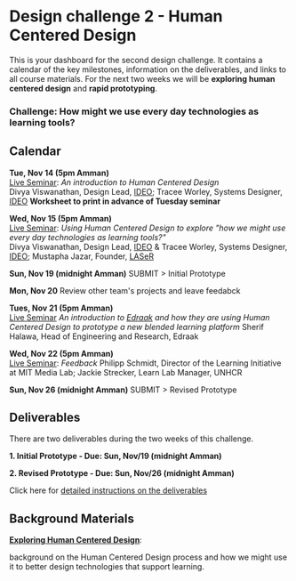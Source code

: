 # Design challenge 2 - Human Centered Design 

This is your dashboard for the second design challenge. It contains a calendar of the key milestones, information on the deliverables, and links to all course materials. For the next two weeks we will be **exploring human centered design** and **rapid prototyping**. 

### Challenge: How might we use every day technologies as learning tools? 

## Calendar

**Tue, Nov 14 (5pm Amman)**  
[Live Seminar](https://unhangout.media.mit.edu/event/rla/): *An introduction to Human Centered Design*  
Divya Viswanathan, Design Lead, [IDEO](https://www.ideo.com/); Tracee Worley, Systems Designer, [IDEO](https://www.ideo.com/)
**Worksheet to print in advance of Tuesday seminar**

**Wed, Nov 15 (5pm Amman)**  
[Live Seminar](https://unhangout.media.mit.edu/event/rla/): *Using Human Centered Design to explore "how we might use every day technologies as learning tools?"*  
Divya Viswanathan, Design Lead, [IDEO](https://www.ideo.com/) & Tracee Worley, Systems Designer, [IDEO](https://www.ideo.com/); Mustapha Jazar, Founder, [LASeR](https://www.ashoka.org/en/fellow/mustapha-jazar)

**Sun, Nov 19 (midnight Amman)**
SUBMIT > Initial Prototype 

**Mon, Nov 20**
Review other team's projects and leave feedabck 

**Tues, Nov 21 (5pm Amman)**  
[Live Seminar](https://unhangout.media.mit.edu/event/rla/) *An introduction to [Edraak](https://www.edraak.org/en/) and how they are using Human Centered Design to prototype a new blended learning platform*
Sherif Halawa, Head of Engineering and Research, Edraak 

**Wed, Nov 22 (5pm Amman)**  
[Live Seminar](https://unhangout.media.mit.edu/event/rla/): *Feedback*
Philipp Schmidt, Director of the Learning Initiative at MIT Media Lab; Jackie Strecker, Learn Lab Manager, UNHCR 

**Sun, Nov 26 (midnight Amman)**
SUBMIT > Revised Prototype 

## Deliverables 

There are two deliverables during the two weeks of this challenge. 

**1. Initial Prototype - Due: Sun, Nov/19 (midnight Amman)**  

**2. Revised Prototype - Due: Sun, Nov/26 (midnight Amman)**  

Click here for [detailed instructions on the deliverables](https://gitlab.refugeelearning.site/rla-staging/course-central-staging/blob/master/challenge2/deliverables.md)

## Background Materials

**[Exploring Human Centered Design](https://gitlab.refugeelearning.site/rla-staging/course-central-staging/blob/master/challenge2/gettingstartedHCD.md)**:

background on the Human Centered Design process and how we might use it to better design technologies that support learning. 




